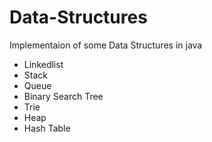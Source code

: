 # Data-Structures
Implementaion of some Data Structures in java

- Linkedlist
- Stack
- Queue
- Binary Search Tree
- Trie
- Heap
- Hash Table
